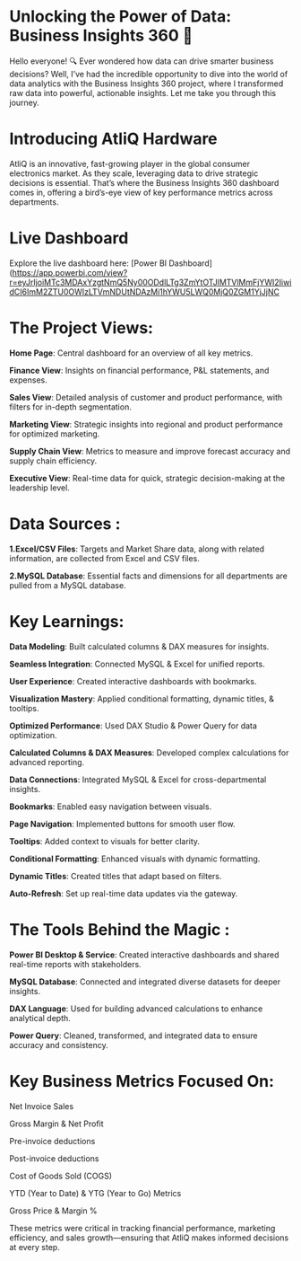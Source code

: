 # Unlocking the Power of Data: Business Insights 360 🚀

Hello everyone! 🔍 Ever wondered how data can drive smarter business decisions? Well, I’ve had the incredible opportunity to dive into the world of data analytics with the Business Insights 360 project, where I transformed raw data into powerful, actionable insights. Let me take you through this journey.

# Introducing AtliQ Hardware

AtliQ is an innovative, fast-growing player in the global consumer electronics market. As they scale, leveraging data to drive strategic decisions is essential. That’s where the Business Insights 360 dashboard comes in, offering a bird’s-eye view of key performance metrics across departments.

# Live Dashboard

Explore the live dashboard here: 
[Power BI Dashboard](https://app.powerbi.com/view?r=eyJrIjoiMTc3MDAxYzgtNmQ5Ny00ODdlLTg3ZmYtOTJlMTVlMmFjYWI2IiwidCI6ImM2ZTU0OWIzLTVmNDUtNDAzMi1hYWU5LWQ0MjQ0ZGM1YjJjNC


# The Project Views: 

**Home Page**: Central dashboard for an overview of all key metrics.

**Finance View**: Insights on financial performance, P&L statements, and expenses.

**Sales View**: Detailed analysis of customer and product performance, with filters for in-depth segmentation.

**Marketing View**: Strategic insights into regional and product performance for optimized marketing.

**Supply Chain View**: Metrics to measure and improve forecast accuracy and supply chain efficiency.

**Executive View**: Real-time data for quick, strategic decision-making at the leadership level.

# Data Sources :

**1.Excel/CSV Files**: Targets and Market Share data, along with related information, are collected from Excel and CSV files.

**2.MySQL Database**: Essential facts and dimensions for all departments are pulled from a MySQL database.

# Key Learnings:

**Data Modeling**: Built calculated columns & DAX measures for insights.

**Seamless Integration**: Connected MySQL & Excel for unified reports.

**User Experience**: Created interactive dashboards with bookmarks.

**Visualization Mastery**: Applied conditional formatting, dynamic titles, & tooltips.

**Optimized Performance**: Used DAX Studio & Power Query for data optimization.

**Calculated Columns & DAX Measures**: Developed complex calculations for advanced reporting.

**Data Connections**: Integrated MySQL & Excel for cross-departmental insights.

**Bookmarks**: Enabled easy navigation between visuals.

**Page Navigation**: Implemented buttons for smooth user flow.

**Tooltips**: Added context to visuals for better clarity.

**Conditional Formatting**: Enhanced visuals with dynamic formatting.

**Dynamic Titles**: Created titles that adapt based on filters.

**Auto-Refresh**: Set up real-time data updates via the gateway.

# The Tools Behind the Magic :

**Power BI Desktop & Service**: Created interactive dashboards and shared real-time reports with stakeholders.

**MySQL Database**: Connected and integrated diverse datasets for deeper insights.

**DAX Language**: Used for building advanced calculations to enhance analytical depth.

**Power Query**: Cleaned, transformed, and integrated data to ensure accuracy and consistency.

# Key Business Metrics Focused On:

Net Invoice Sales

Gross Margin & Net Profit

Pre-invoice deductions

Post-invoice deductions

Cost of Goods Sold (COGS)

YTD (Year to Date) & YTG (Year to Go) Metrics

Gross Price & Margin %

These metrics were critical in tracking financial performance, marketing efficiency, and sales growth—ensuring that AtliQ makes informed decisions at every step.
